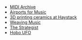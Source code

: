 - [MIDI Archive](https://reubenson.com/midi-archive/)
- [Airports for Music](https://hubs.ninaprotocol.com/airportsformusic)
- [3D printing ceramics at Haystack](https://medium.com/@reubenson/foray-into-3d-printing-with-clay-at-haystack-207064511cd)
- [Weaving Music](/weaving)
- [The Strategist](https://nymag.com/strategist)
- [Hobo UFO](https://www.youtube.com/watch?v=ERbfczLUr-A)
<!-- - [Ceramics for sale](https://sonceramics.etsy.com) -->
<!-- - [Radio program for WFMU](https://wfmu.org/playlists/shows/119916) -->
<!-- - [Homepage](https://reubenson.com) -->